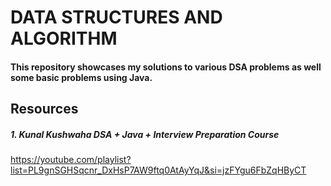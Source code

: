 # DATA STRUCTURES AND ALGORITHM 
#### This repository showcases my solutions to various DSA problems as well some basic problems using Java.

## Resources 
##### 1. Kunal Kushwaha DSA + Java + Interview Preparation Course 
https://youtube.com/playlist?list=PL9gnSGHSqcnr_DxHsP7AW9ftq0AtAyYqJ&si=jzFYgu6FbZqHByCT
